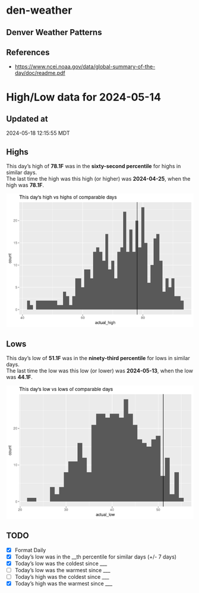 # den-weather


## Denver Weather Patterns

## References

- <https://www.ncei.noaa.gov/data/global-summary-of-the-day/doc/readme.pdf>

# High/Low data for 2024-05-14

## Updated at

2024-05-18 12:15:55 MDT

## Highs

This day’s high of **78.1F** was in the **sixty-second percentile** for
highs in similar days.  
The last time the high was this high (or higher) was **2024-04-25**,
when the high was **78.1F**.

![](readme_files/figure-commonmark/unnamed-chunk-4-1.png)

## Lows

This day’s low of **51.1F** was in the **ninety-third percentile** for
lows in similar days.  
The last time the low was this low (or lower) was **2024-05-13**, when
the low was **44.1F**.

![](readme_files/figure-commonmark/unnamed-chunk-6-1.png)

## TODO

- [x] Format Daily
- [x] Today’s low was in the \_\_th percentile for similar days (+/- 7
  days)
- [x] Today’s low was the coldest since \_\_\_
- [ ] Today’s low was the warmest since \_\_\_
- [ ] Today’s high was the coldest since \_\_\_
- [x] Today’s high was the warmest since \_\_\_
